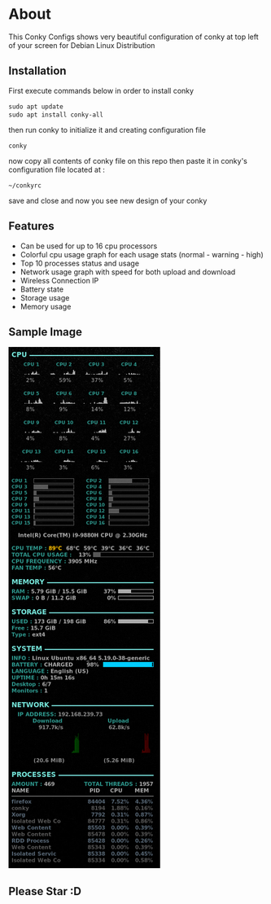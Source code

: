 # About
This Conky Configs shows very beautiful configuration of conky at top left of your screen for Debian Linux Distribution
## Installation
First execute commands below in order to install conky
```
sudo apt update
sudo apt install conky-all
```
then run conky to initialize it and creating configuration file
```
conky
```
now copy all contents of conky file on this repo then paste it in conky's configuration file located at :
```
~/conkyrc
```
save and close and now you see new design of your conky
## Features
- Can be used for up to 16 cpu processors
- Colorful cpu usage graph for each usage stats (normal - warning - high)
- Top 10 processes status and usage
- Network usage graph with speed for both upload and download
- Wireless Connection IP
- Battery state
- Storage usage
- Memory usage

## Sample Image
![Sample Image](./sample.png)

## Please Star :D
